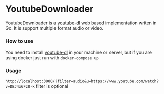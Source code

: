 # YoutubeDownloader
YoutubeDownloader is a [youtube-dl](https://github.com/ytdl-org/youtube-dl) web based implementation writen in Go. 
It is support multiple format audio or video.


### How to use 
You need to install [youtube-dl](https://github.com/ytdl-org/youtube-dl) in your machine or server, but if you are using docker just run with `docker-compose up`

### Usage 
`http://localhost:3000/?filter=audio&u=https://www.youtube.com/watch?v=DBJ4x6Fz8-k` 
filter is optional 
